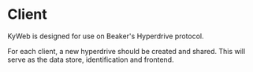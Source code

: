 # Client
KyWeb is designed for use on Beaker's Hyperdrive protocol.

For each client, a new hyperdrive should be created and shared. This will serve as the data store, identification and frontend.


<!--stackedit_data:
eyJoaXN0b3J5IjpbLTE1NjE1ODA4NTRdfQ==
-->